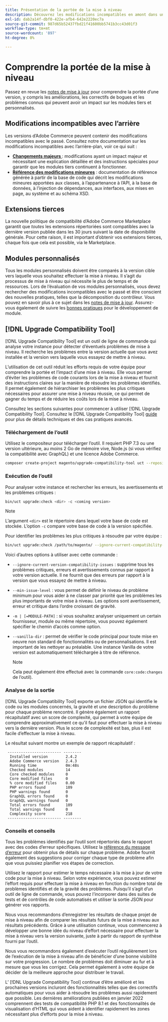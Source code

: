 ```yaml
---
title: Présentation de la portée de la mise à niveau
description: Découvrez les modifications incompatibles en amont dans une version pouvant avoir un impact sur les modules personnalisés Adobe Commerce ou les extensions tierces.
exl-id: dab2a14f-dbf0-422e-afb4-642e2220ec7a
source-git-commit: 987d65b52437fbd21f41600bb5741b3cc43d01f3
workflow-type: tm+mt
source-wordcount: '897'
ht-degree: 0%

---
```


# Comprendre la portée de la mise à niveau

Passez en revue les [notes de mise à jour](https://experienceleague.adobe.com/en/docs/commerce-operations/release/notes/overview) pour comprendre la portée d’une version, y compris les améliorations, les correctifs de bogues et les problèmes connus qui peuvent avoir un impact sur les modules tiers et personnalisés.

## Modifications incompatibles avec l’arrière

Les versions d’Adobe Commerce peuvent contenir des modifications incompatibles avec le passé. Consultez notre documentation sur les modifications incompatibles avec l’arrière-plan, voir ce qui suit :

- **[Changements majeurs ](https://developer.adobe.com/commerce/php/development/backward-incompatible-changes/highlights/)** : modifications ayant un impact majeur et nécessitant une explication détaillée et des instructions spéciales pour garantir que les modules tiers continuent à fonctionner.
- **[Référence des modifications mineures](https://developer.adobe.com/commerce/php/development/backward-incompatible-changes/reference/)** : documentation de référence générée à partir de la base de code qui décrit les modifications mineures apportées aux classes, à l’appartenance à l’API, à la base de données, à l’injection de dépendances, aux interfaces, aux mises en page, au système et au schéma XSD.

## Extensions tierces

La nouvelle politique de compatibilité d’Adobe Commerce Marketplace garantit que _toutes_ les extensions répertoriées sont compatibles avec la dernière version publiée dans les 30 jours suivant la date de disponibilité générale. Pour cette raison, il est important d’obtenir vos extensions tierces, chaque fois que cela est possible, via le Marketplace.

## Modules personnalisés

Tous les modules personnalisés doivent être comparés à la version cible vers laquelle vous souhaitez effectuer la mise à niveau. Il s’agit du processus de mise à niveau qui nécessite le plus de temps et de ressources. Lors de l’évaluation de vos modules personnalisés, vous devez rechercher des modifications incompatibles avec le passé et être conscient des nouvelles pratiques, telles que la décomposition du contrôleur. Vous pouvez en savoir plus à ce sujet dans les [notes de mise à jour](https://experienceleague.adobe.com/en/docs/commerce-operations/release/notes/overview). Assurez-vous également de suivre les [bonnes pratiques](https://developer.adobe.com/commerce/php/best-practices/extensions/) pour le développement de module.

## [!DNL Upgrade Compatibility Tool]

[!DNL Upgrade Compatibility Tool] est un outil de ligne de commande qui analyse votre instance pour détecter d’éventuels problèmes de mise à niveau. Il recherche les problèmes entre la version actuelle que vous avez installée et la version vers laquelle vous essayez de mettre à niveau.

L’utilisation de cet outil réduit les efforts requis de votre équipe pour comprendre la portée et l’impact d’une mise à niveau. Elle vous permet d’éviter les problèmes de code courants lors de la mise à niveau et fournit des instructions claires sur la manière de résoudre les problèmes identifiés. Il permet également de hiérarchiser les problèmes les plus critiques nécessaires pour assurer une mise à niveau réussie, ce qui permet de gagner du temps et de réduire les coûts lors de la mise à niveau.

Consultez les sections suivantes pour commencer à utiliser [!DNL Upgrade Compatibility Tool]. Consultez le [!DNL Upgrade Compatibility Tool] [guide](../upgrade-compatibility-tool/overview.md) pour plus de détails techniques et des cas pratiques avancés.

### Téléchargement de l’outil

Utilisez le compositeur pour télécharger l’outil. Il requiert PHP 7.3 ou une version ultérieure, au moins 2 Go de mémoire vive, Node.js (si vous vérifiez la compatibilité avec GraphQL) et une licence Adobe Commerce.

```bash
composer create-project magento/upgrade-compatibility-tool uct --repository https://repo.magento.com
```

### Exécution de l’outil

Pour analyser votre instance et rechercher les erreurs, les avertissements et les problèmes critiques :

```bash
bin/uct upgrade:check <dir> -c <coming version> 
```

>[!NOTE]
>
> L’argument `<dir>` est le répertoire dans lequel votre base de code est stockée. L’option `-c` compare votre base de code à la version spécifiée.

Pour identifier les problèmes les plus critiques à résoudre par votre équipe :

```bash
bin/uct upgrade:check /path/to/magento/ --ignore-current-compatibility-issues –min-issue-level critical --vanilla-dir /path/to/vanilla/code/ /path/to/magento/app/code/Vendor/
```

Voici d’autres options à utiliser avec cette commande :

- `--ignore-current-version-compatibility-issues` : supprime tous les problèmes critiques, erreurs et avertissements connus par rapport à votre version actuelle. Il ne fournit que des erreurs par rapport à la version que vous essayez de mettre à niveau.

- `--min-issue-level` : vous permet de définir le niveau de problème minimum pour vous aider à ne classer par priorité que les problèmes les plus importants de votre mise à niveau. Les options sont avertissement, erreur et critique dans l’ordre croissant de gravité.

- `-m | [=MODULE-PATH]` : si vous souhaitez analyser uniquement un certain fournisseur, module ou même répertoire, vous pouvez également spécifier le chemin d’accès comme option.

- `--vanilla-dir` : permet de vérifier le code principal pour toute mise en oeuvre non standard de fonctionnalités ou de personnalisations. Il est important de les nettoyer au préalable. Une instance Vanilla de votre version est automatiquement téléchargée à titre de référence.

  >[!NOTE]
  >
  > Cela peut également être effectué avec la commande `core:code:changes` de l’outil).

### Analyse de la sortie

[!DNL Upgrade Compatibility Tool] exporte un fichier JSON qui identifie le code ou les modules concernés, la gravité et une description du problème pour chaque problème rencontré. Il génère également un rapport récapitulatif avec un score de complexité, qui permet à votre équipe de comprendre approximativement ce qu’il faut pour effectuer la mise à niveau vers la dernière version. Plus le score de complexité est bas, plus il est facile d’effectuer la mise à niveau.

Le résultat suivant montre un exemple de rapport récapitulatif :

```console
 ------------------------ --------
  Installed version        2.4.2
  Adobe Commerce version   2.4.3
  Running time             0m:48s
  Checked modules          14
  Core checked modules     0
  Core modified files      0
  % core modified files    0.00
  PHP errors found         109
  PHP warnings found       0
  GraphQL errors found     0
  GraphQL warnings found   0
  Total errors found       109
  Total warnings found     0
  Complexity score         218
 ------------------------ --------
```

### Conseils et conseils

Tous les problèmes identifiés par l’outil sont répertoriés dans le rapport avec des codes d’erreur spécifiques. Utilisez la [référence du message d’erreur](../upgrade-compatibility-tool/error-messages.md) pour obtenir plus de détails sur chaque problème. Adobe fournit également des suggestions pour corriger chaque type de problème afin que vous puissiez planifier vos étapes de correction.

Utilisez le rapport pour estimer le temps nécessaire à la mise à jour de votre code pour la mise à niveau. Selon votre expérience, vous pouvez estimer l’effort requis pour effectuer la mise à niveau en fonction du nombre total de problèmes identifiés et de la gravité des problèmes. Puisqu’il s’agit d’un outil de ligne de commande, vous pouvez l’incorporer dans des suites de tests et de contrôles de code automatisés et utiliser la sortie JSON pour générer vos rapports.

Nous vous recommandons d’enregistrer les résultats de chaque projet de mise à niveau afin de comparer les résultats futurs de la mise à niveau aux résultats précédents. Grâce à une utilisation continue, vous commencerez à développer une bonne idée du niveau d’effort nécessaire pour effectuer la mise à niveau vers la version suivante, juste à partir du rapport de synthèse fourni par l’outil.

Nous vous recommandons également d’exécuter l’outil régulièrement lors de l’exécution de la mise à niveau afin de bénéficier d’une bonne visibilité sur votre progression. Le nombre de problèmes doit diminuer au fur et à mesure que vous les corrigez. Cela permet également à votre équipe de décider de la meilleure approche pour distribuer le travail.

L’ [!DNL Upgrade Compatibility Tool] continue d’être amélioré et les prochaines versions incluront des fonctionnalités telles que des correctifs automatiques pour vous aider à résoudre les problèmes aussi rapidement que possible. Les dernières améliorations publiées en janvier 2022 comprennent des tests de compatibilité PHP 8.1 et des fonctionnalités de visualisation d’HTML qui vous aident à identifier rapidement les zones nécessitant plus d’efforts pour la mise à niveau.

